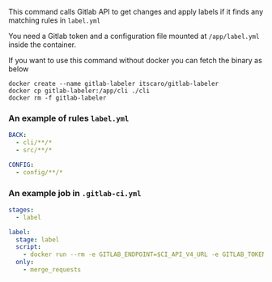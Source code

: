 This command calls Gitlab API to get changes and apply labels if it finds any matching rules in `label.yml`

You need a Gitlab token and a configuration file mounted at `/app/label.yml` inside the container.

If you want to use this command without docker you can fetch the binary as below
```shell script
docker create --name gitlab-labeler itscaro/gitlab-labeler
docker cp gitlab-labeler:/app/cli ./cli
docker rm -f gitlab-labeler
```

### An example of rules `label.yml`
```yaml
BACK:
  - cli/**/*
  - src/**/*

CONFIG:
  - config/**/*
```

### An example job in `.gitlab-ci.yml`
```yaml
stages:
  - label

label:
  stage: label
  script:
    - docker run --rm -e GITLAB_ENDPOINT=$CI_API_V4_URL -e GITLAB_TOKEN=<Token to access Gitlab API> -v "$(pwd)/label.yml:/app/label.yml" itscaro/gitlab-labeler -p $CI_PROJECT_PATH -i $CI_MERGE_REQUEST_IID
  only:
    - merge_requests
```